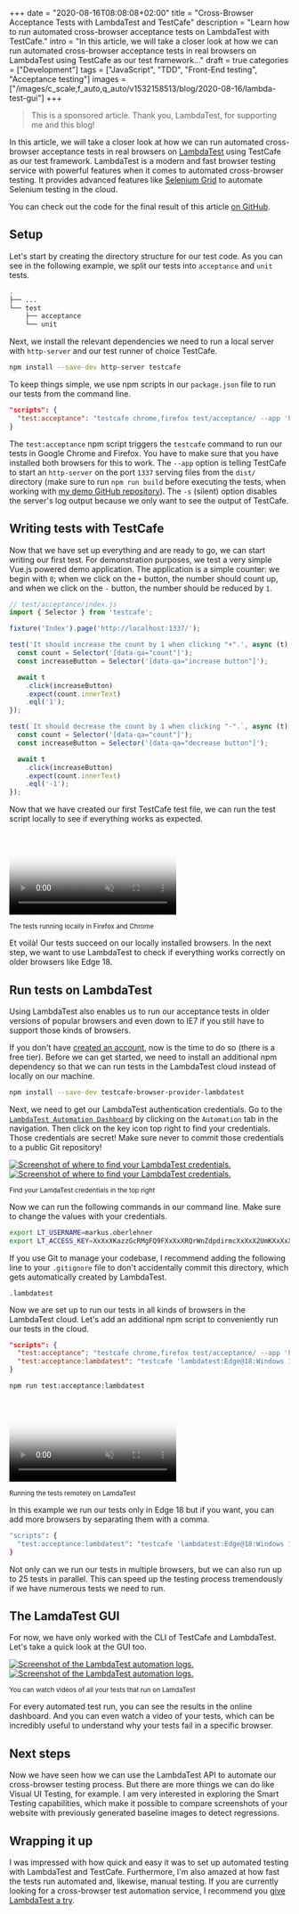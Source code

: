 +++
date = "2020-08-16T08:08:08+02:00"
title = "Cross-Browser Acceptance Tests with LambdaTest and TestCafe"
description = "Learn how to run automated cross-browser acceptance tests on LambdaTest with TestCafe."
intro = "In this article, we will take a closer look at how we can run automated cross-browser acceptance tests in real browsers on LambdaTest using TestCafe as our test framework..."
draft = true
categories = ["Development"]
tags = ["JavaScript", "TDD", "Front-End testing", "Acceptance testing"]
images = ["/images/c_scale,f_auto,q_auto/v1532158513/blog/2020-08-16/lambda-test-gui"]
+++

> This is a sponsored article. Thank you, LambdaTest, for supporting me and this blog!

In this article, we will take a closer look at how we can run automated cross-browser acceptance tests in real browsers on [LambdaTest](http://www.lambdatest.com?fp_ref=markus88) using TestCafe as our test framework. LambdaTest is a modern and fast browser testing service with powerful features when it comes to automated cross-browser testing. It provides advanced features like [Selenium Grid](https://www.lambdatest.com/selenium-automation?fp_ref=markus88) to automate Selenium testing in the cloud.

You can check out the code for the final result of this article [on GitHub](https://github.com/maoberlehner/lambda-test-test-cafe).

## Setup

Let's start by creating the directory structure for our test code. As you can see in the following example, we split our tests into `acceptance` and `unit` tests.

```bash
.
├── ...
└── test
    ├── acceptance
    └── unit
```

Next, we install the relevant dependencies we need to run a local server with `http-server` and our test runner of choice TestCafe.

```bash
npm install --save-dev http-server testcafe
```

To keep things simple, we use npm scripts in our `package.json` file to run our tests from the command line.

```json
"scripts": {
  "test:acceptance": "testcafe chrome,firefox test/acceptance/ --app 'http-server dist/ -p 1337 -s'"
}
```

The `test:acceptance` npm script triggers the `testcafe` command to run our tests in Google Chrome and Firefox. You have to make sure that you have installed both browsers for this to work. The `--app` option is telling TestCafe to start an `http-server` on the port `1337` serving files from the `dist/` directory (make sure to run `npm run build` before executing the tests, when working with [my demo GitHub repository](https://github.com/maoberlehner/lambda-test-test-cafe)). The `-s` (silent) option disables the server's log output because we only want to see the output of TestCafe.

## Writing tests with TestCafe

Now that we have set up everything and are ready to go, we can start writing our first test. For demonstration purposes, we test a very simple Vue.js powered demo application. The application is a simple counter: we begin with `0`; when we click on the `+` button, the number should count up, and when we click on the `-` button, the number should be reduced by `1`.

```js
// test/acceptance/index.js
import { Selector } from 'testcafe';

fixture('Index').page('http://localhost:1337/');

test('It should increase the count by 1 when clicking "+".', async (t) => {
  const count = Selector('[data-qa="count"]');
  const increaseButton = Selector('[data-qa="increase button"]');

  await t
    .click(increaseButton)
    .expect(count.innerText)
    .eql('1');
});

test(`It should decrease the count by 1 when clicking "-".`, async (t) => {
  const count = Selector('[data-qa="count"]');
  const increaseButton = Selector('[data-qa="decrease button"]');

  await t
    .click(increaseButton)
    .expect(count.innerText)
    .eql('-1');
});
```

Now that we have created our first TestCafe test file, we can run the test script locally to see if everything works as expected.

<div class="c-content__figure">
  <video
    data-src="https://res.cloudinary.com/maoberlehner/video/upload/q_auto/v1542158516/blog/2020-08-16/local-firefox-chrome.mp4"
    poster="https://res.cloudinary.com/maoberlehner/video/upload/q_auto,f_auto,so_0.0/v1542158516/blog/2020-08-16/local-firefox-chrome"
    muted
    autoplay
    loop
  ></video>
  <p class="c-content__caption">
    <small>The tests running locally in Firefox and Chrome</small>
  </p>
</div>

Et voilà! Our tests succeed on our locally installed browsers. In the next step, we want to use LambdaTest to check if everything works correctly on older browsers like Edge 18.

## Run tests on LambdaTest

Using LambdaTest also enables us to run our acceptance tests in older versions of popular browsers and even down to IE7 if you still have to support those kinds of browsers.

If you don't have [created an account](http://www.lambdatest.com?fp_ref=markus88), now is the time to do so (there is a free tier). Before we can get started, we need to install an additional npm dependency so that we can run tests in the LambdaTest cloud instead of locally on our machine.

```bash
npm install --save-dev testcafe-browser-provider-lambdatest
```

Next, we need to get our LambdaTest authentication credentials. Go to the [`LambdaTest Automation Dashboard`](https://automation.lambdatest.com?fp_ref=markus88) by clicking on the `Automation` tab in the navigation. Then click on the key icon top right to find your credentials. Those credentials are secret! Make sure never to commit those credentials to a public Git repository!

<div class="c-content__figure">
  <div class="c-content__broad">
    <a href="/images/c_scale,f_auto,q_auto/v1532158513/blog/2020-08-16/lambda-test-credentials">
      <img
        data-src="/images/c_scale,f_auto,q_auto,w_740/v1532158513/blog/2020-08-16/lambda-test-credentials"
        data-srcset="/images/c_scale,f_auto,q_auto,w_1480/v1532158513/blog/2020-08-16/lambda-test-credentials 2x"
        alt="Screenshot of where to find your LambdaTest credentials."
      >
      <noscript>
        <img
          src="/images/c_scale,f_auto,q_auto,w_740/v1532158513/blog/2020-08-16/lambda-test-credentials"
          alt="Screenshot of where to find your LambdaTest credentials."
        >
      </noscript>
    </a>
  </div>
  <p class="c-content__caption">
    <small>Find your LamdaTest credentials in the top right</small>
  </p>
</div>

Now we can run the following commands in our command line. Make sure to change the values with your credentials.

```bash
export LT_USERNAME=markus.oberlehner
export LT_ACCESS_KEY=XxXxXKazzGcRMgFQ9FXxXxXRQrWnZdpdirmcXxXxX2UmKXxXxX
```

If you use Git to manage your codebase, I recommend adding the following line to your `.gitignore` file to don't accidentally commit this directory, which gets automatically created by LambdaTest.

```text
.lambdatest
```

Now we are set up to run our tests in all kinds of browsers in the LambdaTest cloud. Let's add an additional npm script to conveniently run our tests in the cloud.

```json
"scripts": {
  "test:acceptance": "testcafe chrome,firefox test/acceptance/ --app 'http-server dist/ -p 1337 -s'",
  "test:acceptance:lambdatest": "testcafe 'lambdatest:Edge@18:Windows 10' test/acceptance/ --app 'http-server dist/ -p 1337 -s'"
}
```

```bash
npm run test:acceptance:lambdatest
```

<div class="c-content__figure">
  <video
    data-src="https://res.cloudinary.com/maoberlehner/video/upload/q_auto/v1542158516/blog/2020-08-16/lambdatest.mp4"
    poster="https://res.cloudinary.com/maoberlehner/video/upload/q_auto,f_auto,so_0.0/v1542158516/blog/2020-08-16/lambdatest"
    muted
    autoplay
    loop
  ></video>
  <p class="c-content__caption">
    <small>Running the tests remotely on LamdaTest</small>
  </p>
</div>

In this example we run our tests only in Edge 18 but if you want, you can add more browsers by separating them with a comma.

```bash
"scripts": {
  "test:acceptance:lambdatest": "testcafe 'lambdatest:Edge@18:Windows 10,lambdatest:Chrome@84:Windows 10' test/acceptance/ --app 'http-server dist/ -p 1337 -s'"
}
```

Not only can we run our tests in multiple browsers, but we can also run up to 25 tests in parallel. This can speed up the testing process tremendously if we have numerous tests we need to run.

## The LamdaTest GUI

For now, we have only worked with the CLI of TestCafe and LambdaTest. Let's take a quick look at the GUI too.

<div class="c-content__figure">
  <div class="c-content__broad">
    <a href="/images/c_scale,f_auto,q_auto/v1532158513/blog/2020-08-16/lambda-test-gui">
      <img
        data-src="/images/c_scale,f_auto,q_auto,w_740/v1532158513/blog/2020-08-16/lambda-test-gui"
        data-srcset="/images/c_scale,f_auto,q_auto,w_1480/v1532158513/blog/2020-08-16/lambda-test-gui 2x"
        alt="Screenshot of the LambdaTest automation logs."
      >
      <noscript>
        <img
          src="/images/c_scale,f_auto,q_auto,w_740/v1532158513/blog/2020-08-16/lambda-test-gui"
          alt="Screenshot of the LambdaTest automation logs."
        >
      </noscript>
    </a>
  </div>
  <p class="c-content__caption">
    <small>You can watch videos of all your tests that run on LamdaTest</small>
  </p>
</div>

For every automated test run, you can see the results in the online dashboard. And you can even watch a video of your tests, which can be incredibly useful to understand why your tests fail in a specific browser.

## Next steps

Now we have seen how we can use the LambdaTest API to automate our cross-browser testing process. But there are more things we can do like Visual UI Testing, for example. I am very interested in exploring the Smart Testing capabilities, which make it possible to compare screenshots of your website with previously generated baseline images to detect regressions.

## Wrapping it up

I was impressed with how quick and easy it was to set up automated testing with LambdaTest and TestCafe. Furthermore, I'm also amazed at how fast the tests run automated and, likewise, manual testing. If you are currently looking for a cross-browser test automation service, I recommend you [give LambdaTest a try](http://www.lambdatest.com?fp_ref=markus88).
